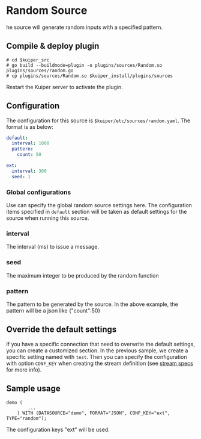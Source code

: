 # Random Source

he source will generate random inputs with a specified pattern.

## Compile & deploy plugin

```shell
# cd $kuiper_src
# go build --buildmode=plugin -o plugins/sources/Random.so plugins/sources/random.go
# cp plugins/sources/Random.so $kuiper_install/plugins/sources
```

Restart the Kuiper server to activate the plugin.

## Configuration

The configuration for this source is ``$kuiper/etc/sources/random.yaml``. The format is as below:

```yaml
default:
  interval: 1000
  pattern:
    count: 50

ext:
  interval: 300
  seed: 1
```
### Global configurations

Use can specify the global random source settings here. The configuration items specified in ``default`` section will be taken as default settings for the source when running this source.

### interval

The interval (ms) to issue a message.

### seed

The maximum integer to be produced by the random function

### pattern

The pattern to be generated by the source. In the above example, the pattern will be a json like {"count":50}

## Override the default settings

If you have a specific connection that need to overwrite the default settings, you can create a customized section. In the previous sample, we create a specific setting named with ``test``.  Then you can specify the configuration with option ``CONF_KEY`` when creating the stream definition (see [stream specs](../../sqls/streams.md) for more info).

## Sample usage

```
demo (
		...
	) WITH (DATASOURCE="demo", FORMAT="JSON", CONF_KEY="ext", TYPE="random");
```

The configuration keys "ext" will be used.

